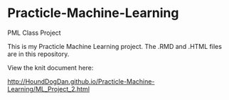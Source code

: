 # Practicle-Machine-Learning
PML Class Project

This is my Practicle Machine Learning project.  The .RMD and .HTML files are in this repository.

View the knit document here:

http://HoundDogDan.github.io/Practicle-Machine-Learning/ML_Project_2.html